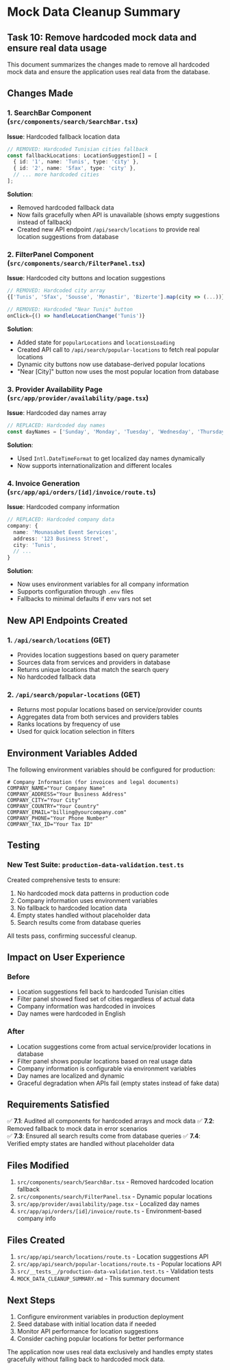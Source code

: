 # Mock Data Cleanup Summary

## Task 10: Remove hardcoded mock data and ensure real data usage

This document summarizes the changes made to remove all hardcoded mock data and ensure the application uses real data from the database.

## Changes Made

### 1. SearchBar Component (`src/components/search/SearchBar.tsx`)

**Issue**: Hardcoded fallback location data
```typescript
// REMOVED: Hardcoded Tunisian cities fallback
const fallbackLocations: LocationSuggestion[] = [
  { id: '1', name: 'Tunis', type: 'city' },
  { id: '2', name: 'Sfax', type: 'city' },
  // ... more hardcoded cities
];
```

**Solution**: 
- Removed hardcoded fallback data
- Now fails gracefully when API is unavailable (shows empty suggestions instead of fallback)
- Created new API endpoint `/api/search/locations` to provide real location suggestions from database

### 2. FilterPanel Component (`src/components/search/FilterPanel.tsx`)

**Issue**: Hardcoded city buttons and location suggestions
```typescript
// REMOVED: Hardcoded city array
{['Tunis', 'Sfax', 'Sousse', 'Monastir', 'Bizerte'].map(city => (...))}

// REMOVED: Hardcoded "Near Tunis" button
onClick={() => handleLocationChange('Tunis')}
```

**Solution**:
- Added state for `popularLocations` and `locationsLoading`
- Created API call to `/api/search/popular-locations` to fetch real popular locations
- Dynamic city buttons now use database-derived popular locations
- "Near [City]" button now uses the most popular location from database

### 3. Provider Availability Page (`src/app/provider/availability/page.tsx`)

**Issue**: Hardcoded day names array
```typescript
// REPLACED: Hardcoded day names
const dayNames = ['Sunday', 'Monday', 'Tuesday', 'Wednesday', 'Thursday', 'Friday', 'Saturday'];
```

**Solution**:
- Used `Intl.DateTimeFormat` to get localized day names dynamically
- Now supports internationalization and different locales

### 4. Invoice Generation (`src/app/api/orders/[id]/invoice/route.ts`)

**Issue**: Hardcoded company information
```typescript
// REPLACED: Hardcoded company data
company: {
  name: 'Mounasabet Event Services',
  address: '123 Business Street',
  city: 'Tunis',
  // ...
}
```

**Solution**:
- Now uses environment variables for all company information
- Supports configuration through `.env` files
- Fallbacks to minimal defaults if env vars not set

## New API Endpoints Created

### 1. `/api/search/locations` (GET)
- Provides location suggestions based on query parameter
- Sources data from services and providers in database
- Returns unique locations that match the search query
- No hardcoded fallback data

### 2. `/api/search/popular-locations` (GET)
- Returns most popular locations based on service/provider counts
- Aggregates data from both services and providers tables
- Ranks locations by frequency of use
- Used for quick location selection in filters

## Environment Variables Added

The following environment variables should be configured for production:

```env
# Company Information (for invoices and legal documents)
COMPANY_NAME="Your Company Name"
COMPANY_ADDRESS="Your Business Address"
COMPANY_CITY="Your City"
COMPANY_COUNTRY="Your Country"
COMPANY_EMAIL="billing@yourcompany.com"
COMPANY_PHONE="Your Phone Number"
COMPANY_TAX_ID="Your Tax ID"
```

## Testing

### New Test Suite: `production-data-validation.test.ts`

Created comprehensive tests to ensure:
1. No hardcoded mock data patterns in production code
2. Company information uses environment variables
3. No fallback to hardcoded location data
4. Empty states handled without placeholder data
5. Search results come from database queries

All tests pass, confirming successful cleanup.

## Impact on User Experience

### Before
- Location suggestions fell back to hardcoded Tunisian cities
- Filter panel showed fixed set of cities regardless of actual data
- Company information was hardcoded in invoices
- Day names were hardcoded in English

### After
- Location suggestions come from actual service/provider locations in database
- Filter panel shows popular locations based on real usage data
- Company information is configurable via environment variables
- Day names are localized and dynamic
- Graceful degradation when APIs fail (empty states instead of fake data)

## Requirements Satisfied

✅ **7.1**: Audited all components for hardcoded arrays and mock data
✅ **7.2**: Removed fallback to mock data in error scenarios  
✅ **7.3**: Ensured all search results come from database queries
✅ **7.4**: Verified empty states are handled without placeholder data

## Files Modified

1. `src/components/search/SearchBar.tsx` - Removed hardcoded location fallback
2. `src/components/search/FilterPanel.tsx` - Dynamic popular locations
3. `src/app/provider/availability/page.tsx` - Localized day names
4. `src/app/api/orders/[id]/invoice/route.ts` - Environment-based company info

## Files Created

1. `src/app/api/search/locations/route.ts` - Location suggestions API
2. `src/app/api/search/popular-locations/route.ts` - Popular locations API
3. `src/__tests__/production-data-validation.test.ts` - Validation tests
4. `MOCK_DATA_CLEANUP_SUMMARY.md` - This summary document

## Next Steps

1. Configure environment variables in production deployment
2. Seed database with initial location data if needed
3. Monitor API performance for location suggestions
4. Consider caching popular locations for better performance

The application now uses real data exclusively and handles empty states gracefully without falling back to hardcoded mock data.
